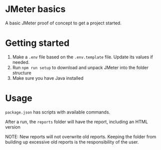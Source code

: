 # JMeter basics

A basic JMeter proof of concept to get a project started.

# Getting started

1. Make a `.env` file based on the `.env.template` file. Update its values if needed.
2. Run `npm run setup` to download and unpack JMeter into the folder structure
3. Make sure you have Java installed

# Usage

`package.json` has scripts with available commands.

After a run, the `reports` folder will have the report, including an HTML version

NOTE: New reports will not overwrite old reports. Keeping the folder from building up excessive old reports is the responsibility of the user.
